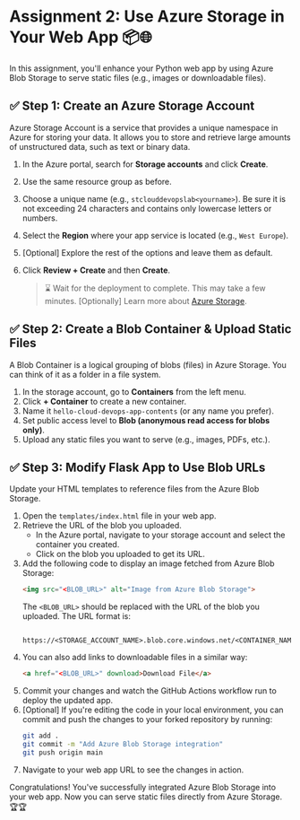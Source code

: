 # Assignment 2: Use Azure Storage in Your Web App 📦🌐

In this assignment, you'll enhance your Python web app by using Azure Blob Storage to serve static files (e.g., images or downloadable files).

## ✅ Step 1: Create an Azure Storage Account

Azure Storage Account is a service that provides a unique namespace in Azure for storing your data. It allows you to store and retrieve large amounts of unstructured data, such as text or binary data.

1. In the Azure portal, search for **Storage accounts** and click **Create**.
2. Use the same resource group as before.
3. Choose a unique name (e.g., `stclouddevopslab<yourname>`). Be sure it is not exceeding 24 characters and contains only lowercase letters or numbers.
4. Select the **Region** where your app service is located (e.g., `West Europe`).
5. [Optional] Explore the rest of the options and leave them as default. 
6. Click **Review + Create** and then **Create**.

    > ⌛ Wait for the deployment to complete. This may take a few minutes.
    > [Optionally] Learn more about [Azure Storage](https://learn.microsoft.com/en-us/azure/storage/common/storage-introduction).

## ✅ Step 2: Create a Blob Container & Upload Static Files

A Blob Container is a logical grouping of blobs (files) in Azure Storage. You can think of it as a folder in a file system.

1. In the storage account, go to **Containers** from the left menu.
2. Click **+ Container** to create a new container.
3. Name it `hello-cloud-devops-app-contents` (or any name you prefer).
4. Set public access level to **Blob (anonymous read access for blobs only)**.
5. Upload any static files you want to serve (e.g., images, PDFs, etc.).

## ✅ Step 3: Modify Flask App to Use Blob URLs

Update your HTML templates to reference files from the Azure Blob Storage.

1. Open the `templates/index.html` file in your web app.
2. Retrieve the URL of the blob you uploaded.
   - In the Azure portal, navigate to your storage account and select the container you created.
   - Click on the blob you uploaded to get its URL.
3. Add the following code to display an image fetched from Azure Blob Storage:
   ```html
   <img src="<BLOB_URL>" alt="Image from Azure Blob Storage">
   ```
   The `<BLOB_URL>` should be replaced with the URL of the blob you uploaded. The URL format is:
   ```
    https://<STORAGE_ACCOUNT_NAME>.blob.core.windows.net/<CONTAINER_NAME>/<BLOB_NAME>
    ```
4. You can also add links to downloadable files in a similar way:
   ```html
   <a href="<BLOB_URL>" download>Download File</a>
   ```
5. Commit your changes and watch the GitHub Actions workflow run to deploy the updated app.
6. [Optional] If you're editing the code in your local environment, you can commit and push the changes to your forked repository by running:
   ```bash
   git add .
   git commit -m "Add Azure Blob Storage integration"
   git push origin main
   ```
7. Navigate to your web app URL to see the changes in action.

Congratulations! You've successfully integrated Azure Blob Storage into your web app. Now you can serve static files directly from Azure Storage. 🏆🏆
